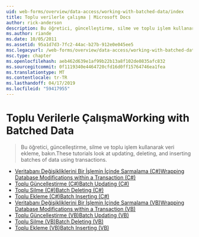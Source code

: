 ```yaml
---
uid: web-forms/overview/data-access/working-with-batched-data/index
title: Toplu verilerle çalışma | Microsoft Docs
author: rick-anderson
description: Bu öğretici, güncelleştirme, silme ve toplu işlem kullanarak veri ekleme, bakın.
ms.author: riande
ms.date: 10/05/2011
ms.assetid: 95a1d7d3-7fc2-44ac-b27b-912e0e045ee5
msc.legacyurl: /web-forms/overview/data-access/working-with-batched-data
msc.type: chapter
ms.openlocfilehash: aeb462d639e1af99b22b13a8f102de0835afc832
ms.sourcegitcommit: 0f1119340e4464720cfd16d0ff15764746ea1fea
ms.translationtype: MT
ms.contentlocale: tr-TR
ms.lasthandoff: 04/17/2019
ms.locfileid: "59417955"
---
```

# <a name="working-with-batched-data"></a><span data-ttu-id="39d4a-103">Toplu Verilerle Çalışma</span><span class="sxs-lookup"><span data-stu-id="39d4a-103">Working with Batched Data</span></span>

> <span data-ttu-id="39d4a-104">Bu öğretici, güncelleştirme, silme ve toplu işlem kullanarak veri ekleme, bakın.</span><span class="sxs-lookup"><span data-stu-id="39d4a-104">These tutorials look at updating, deleting, and inserting batches of data using transactions.</span></span>


- [<span data-ttu-id="39d4a-105">Veritabanı Değişikliklerini Bir İşlemin İçinde Sarmalama (C#)</span><span class="sxs-lookup"><span data-stu-id="39d4a-105">Wrapping Database Modifications within a Transaction (C#)</span></span>](wrapping-database-modifications-within-a-transaction-cs.md)
- [<span data-ttu-id="39d4a-106">Toplu Güncelleştirme (C#)</span><span class="sxs-lookup"><span data-stu-id="39d4a-106">Batch Updating (C#)</span></span>](batch-updating-cs.md)
- [<span data-ttu-id="39d4a-107">Toplu Silme (C#)</span><span class="sxs-lookup"><span data-stu-id="39d4a-107">Batch Deleting (C#)</span></span>](batch-deleting-cs.md)
- [<span data-ttu-id="39d4a-108">Toplu Ekleme (C#)</span><span class="sxs-lookup"><span data-stu-id="39d4a-108">Batch Inserting (C#)</span></span>](batch-inserting-cs.md)
- [<span data-ttu-id="39d4a-109">Veritabanı Değişikliklerini Bir İşlemin İçinde Sarmalama (VB)</span><span class="sxs-lookup"><span data-stu-id="39d4a-109">Wrapping Database Modifications within a Transaction (VB)</span></span>](wrapping-database-modifications-within-a-transaction-vb.md)
- [<span data-ttu-id="39d4a-110">Toplu Güncelleştirme (VB)</span><span class="sxs-lookup"><span data-stu-id="39d4a-110">Batch Updating (VB)</span></span>](batch-updating-vb.md)
- [<span data-ttu-id="39d4a-111">Toplu Silme (VB)</span><span class="sxs-lookup"><span data-stu-id="39d4a-111">Batch Deleting (VB)</span></span>](batch-deleting-vb.md)
- [<span data-ttu-id="39d4a-112">Toplu Ekleme (VB)</span><span class="sxs-lookup"><span data-stu-id="39d4a-112">Batch Inserting (VB)</span></span>](batch-inserting-vb.md)

